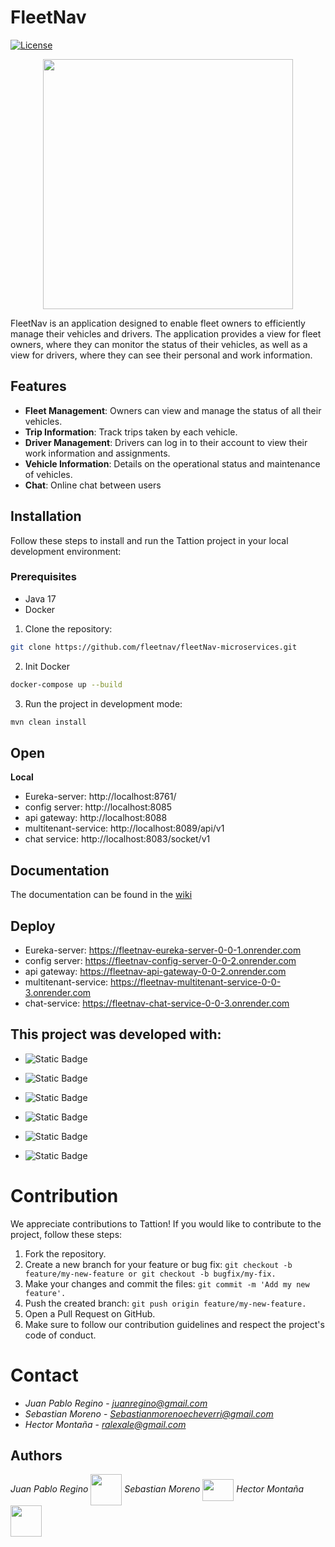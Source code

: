 
# FleetNav

[![License](https://img.shields.io/badge/license-MIT-blue.svg)](LICENSE)
<p align="center">
<img align="center" width="400px" src="https://res.cloudinary.com/dxzuncdy9/image/upload/v1716248060/x3unl8usuopidem6gusq.png">
</p>

FleetNav is an application designed to enable fleet owners to efficiently manage their vehicles and drivers. The application provides a view for fleet owners, where they can monitor the status of their vehicles, as well as a view for drivers, where they can see their personal and work information.

## Features

- **Fleet Management**: Owners can view and manage the status of all their vehicles.
- **Trip Information**: Track trips taken by each vehicle.
- **Driver Management**: Drivers can log in to their account to view their work information and assignments.
- **Vehicle Information**: Details on the operational status and maintenance of vehicles.
- **Chat**: Online chat between users

## Installation

Follow these steps to install and run the Tattion project in your local development environment:
### Prerequisites

- Java 17
- Docker

1. Clone the repository:
```bash
git clone https://github.com/fleetnav/fleetNav-microservices.git
```
2. Init Docker
```bash
docker-compose up --build
```

3. Run the project in development mode:

```bash
mvn clean install
```
## Open
**Local**
- Eureka-server: http://localhost:8761/
- config server: http://localhost:8085
- api gateway: http://localhost:8088
- multitenant-service: http://localhost:8089/api/v1
- chat service: http://localhost:8083/socket/v1

## Documentation
The documentation can be found in the [wiki](https://github.com/fleetnav/fleetNav-microservices/wiki)

## Deploy
- Eureka-server: https://fleetnav-eureka-server-0-0-1.onrender.com
- config server: https://fleetnav-config-server-0-0-2.onrender.com
- api gateway: https://fleetnav-api-gateway-0-0-2.onrender.com
- multitenant-service: https://fleetnav-multitenant-service-0-0-3.onrender.com
- chat-service: https://fleetnav-chat-service-0-0-3.onrender.com

## This project was developed with:

- ![Static Badge](https://img.shields.io/badge/Spring-%236DB33F?logo=spring&logoColor=white)
- ![Static Badge](https://img.shields.io/badge/Docker-%232496ED?logo=docker&logoColor=white)
 
- ![Static Badge](https://img.shields.io/badge/PostgreSQL-%234169E1?logo=postgresql&logoColor=white)

- ![Static Badge](https://img.shields.io/badge/Spring%20Security%20-%20%236DB33F?logo=springSecurity&logoColor=white)

- ![Static Badge](https://img.shields.io/badge/Spring%20Boot%20-%20%236DB33F?logo=springBoot&logoColor=white)
- ![Static Badge](https://img.shields.io/badge/Render-%2346E3B7?logo=render&logoColor=white)





# Contribution
We appreciate contributions to Tattion! If you would like to contribute to the project, follow these steps:

1. Fork the repository.
2. Create a new branch for your feature or bug fix: ```git checkout -b feature/my-new-feature or git checkout -b bugfix/my-fix.```
3. Make your changes and commit the files: ```git commit -m 'Add my new feature'.```
4. Push the created branch: ```git push origin feature/my-new-feature.```
5. Open a Pull Request on GitHub.
6. Make sure to follow our contribution guidelines and respect the project's code of conduct.

# Contact
- *Juan Pablo Regino* - *juanregino@gmail.com*
- *Sebastian Moreno* - *Sebastianmorenoecheverri@gmail.com*
- *Hector Montaña* - *ralexale@gmail.com*

## Authors

*Juan Pablo Regino* <img align='center' src="https://media.giphy.com/media/12oufCB0MyZ1Go/giphy.gif" width="50"></img>   *Sebastian Moreno* <img src="https://media.giphy.com/media/v1.Y2lkPTc5MGI3NjExYnppb3EwNGU0NWY2bG1zYWJiNGtrMDdjejMzcWM3c2dzaWs2b2l2ayZlcD12MV9pbnRlcm5hbF9naWZfYnlfaWQmY3Q9cw/xRJinOH44eOd2/giphy.gif" width="50" height= "35" align='center'>  *Hector Montaña* <img src="https://media.giphy.com/media/BHCFcibksBxAV0FDoL/giphy.gif" width="50" align='center' /> 
